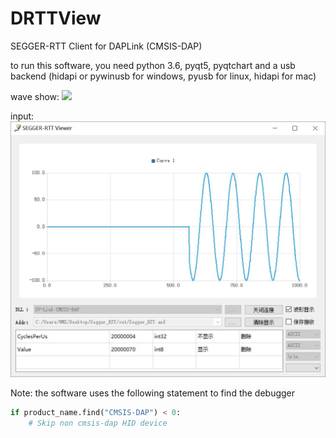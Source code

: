 # DRTTView
SEGGER-RTT Client for DAPLink (CMSIS-DAP)

to run this software, you need python 3.6, pyqt5, pyqtchart and a usb backend (hidapi or pywinusb for windows, pyusb for linux, hidapi for mac)

wave show:
![](https://github.com/XIVN1987/RTTView/blob/master/截屏.gif)

input:
![](https://github.com/XIVN1987/RTTView/blob/master/截屏.jpg)

Note: the software uses the following statement to find the debugger
``` python 
if product_name.find("CMSIS-DAP") < 0:
    # Skip non cmsis-dap HID device
```
